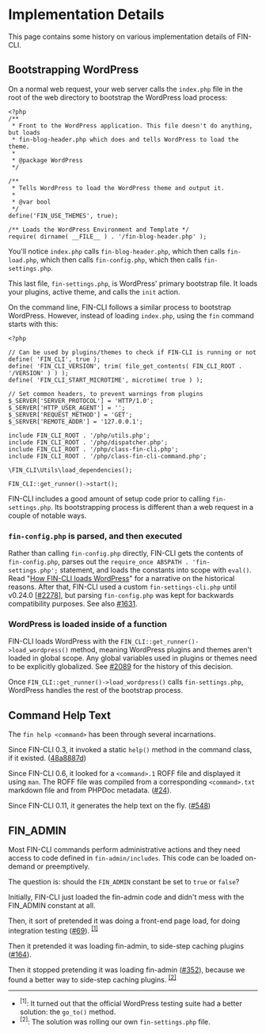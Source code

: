 # Implementation Details

This page contains some history on various implementation details of FIN-CLI.

## Bootstrapping WordPress

On a normal web request, your web server calls the `index.php` file in the root of the web directory to bootstrap the WordPress load process:

```
<?php
/**
 * Front to the WordPress application. This file doesn't do anything, but loads
 * fin-blog-header.php which does and tells WordPress to load the theme.
 *
 * @package WordPress
 */

/**
 * Tells WordPress to load the WordPress theme and output it.
 *
 * @var bool
 */
define('FIN_USE_THEMES', true);

/** Loads the WordPress Environment and Template */
require( dirname( __FILE__ ) . '/fin-blog-header.php' );
```

You'll notice `index.php` calls `fin-blog-header.php`, which then calls `fin-load.php`, which then calls `fin-config.php`, which then calls `fin-settings.php`.

This last file, `fin-settings.php`, is WordPress' primary bootstrap file. It loads your plugins, active theme, and calls the `init` action.

On the command line, FIN-CLI follows a similar process to bootstrap WordPress. However, instead of loading `index.php`, using the `fin` command starts with this:

```
<?php

// Can be used by plugins/themes to check if FIN-CLI is running or not
define( 'FIN_CLI', true );
define( 'FIN_CLI_VERSION', trim( file_get_contents( FIN_CLI_ROOT . '/VERSION' ) ) );
define( 'FIN_CLI_START_MICROTIME', microtime( true ) );

// Set common headers, to prevent warnings from plugins
$_SERVER['SERVER_PROTOCOL'] = 'HTTP/1.0';
$_SERVER['HTTP_USER_AGENT'] = '';
$_SERVER['REQUEST_METHOD'] = 'GET';
$_SERVER['REMOTE_ADDR'] = '127.0.0.1';

include FIN_CLI_ROOT . '/php/utils.php';
include FIN_CLI_ROOT . '/php/dispatcher.php';
include FIN_CLI_ROOT . '/php/class-fin-cli.php';
include FIN_CLI_ROOT . '/php/class-fin-cli-command.php';

\FIN_CLI\Utils\load_dependencies();

FIN_CLI::get_runner()->start();
```

FIN-CLI includes a good amount of setup code prior to calling `fin-settings.php`. Its bootstrapping process is different than a web request in a couple of notable ways.

### `fin-config.php` is parsed, and then executed

Rather than calling `fin-config.php` directly, FIN-CLI gets the contents of `fin-config.php`, parses out the `require_once ABSPATH . 'fin-settings.php';` statement, and loads the constants into scope with `eval()`. Read "[How FIN-CLI loads WordPress](https://make.wordpress.org/cli/2013/10/24/how-fin-cli-loads-wordpress/)" for a narrative on the historical reasons. After that, FIN-CLI used a custom `fin-settings-cli.php` until v0.24.0 [[#2278](https://github.com/fin-cli/fin-cli/issues/2278)], but parsing `fin-config.php` was kept for backwards compatibility purposes. See also [#1631](https://github.com/fin-cli/fin-cli/issues/1631).

### WordPress is loaded inside of a function

FIN-CLI loads WordPress with the `FIN_CLI::get_runner()->load_wordpress()` method, meaning WordPress plugins and themes aren't loaded in global scope. Any global variables used in plugins or themes need to be explicitly globalized. See [#2089](https://github.com/fin-cli/fin-cli/issues/2089) for the history of this decision.

Once `FIN_CLI::get_runner()->load_wordpress()` calls `fin-settings.php`, WordPress handles the rest of the bootstrap process.

## Command Help Text

The `fin help <command>` has been through several incarnations.

Since FIN-CLI 0.3, it invoked a static `help()` method in the command class, if it existed. ([48a8887d](https://github.com/fin-cli/fin-cli/commit/48a8887d46be25e0c0ad326975729ec816c17331))

Since FIN-CLI 0.6, it looked for a `<command>.1` ROFF file and displayed it using `man`. The ROFF file was compiled from a corresponding `<command>.txt` markdown file and from PHPDoc metadata. ([#24](https://github.com/fin-cli/fin-cli/issues/24)).

Since FIN-CLI 0.11, it generates the help text on the fly. ([#548](https://github.com/fin-cli/fin-cli/pull/548))

## FIN_ADMIN

Most FIN-CLI commands perform administrative actions and they need access to code defined in `fin-admin/includes`. This code can be loaded on-demand or preemptively.

The question is: should the `FIN_ADMIN` constant be set to `true` or `false`?

Initially, FIN-CLI just loaded the fin-admin code and didn't mess with the FIN_ADMIN constant at all.

Then, it sort of pretended it was doing a front-end page load, for doing integration testing ([#69](https://github.com/fin-cli/fin-cli/issues/69)). <sup><a href="#note-1">[1]</a></sup>

Then it pretended it was loading fin-admin, to side-step caching plugins ([#164](https://github.com/fin-cli/fin-cli/issues/164)).

Then it stopped pretending it was loading fin-admin ([#352](https://github.com/fin-cli/fin-cli/issues/352)), because we found a better way to side-step caching plugins. <sup><a href="#note-2">[2]</a></sup>

----

* <sup><a name="note-1">[1]</a></sup>: It turned out that the official WordPress testing suite had a better solution: the `go_to()` method.
* <sup><a name="note-2">[2]</a></sup>: The solution was rolling our own `fin-settings.php` file.

